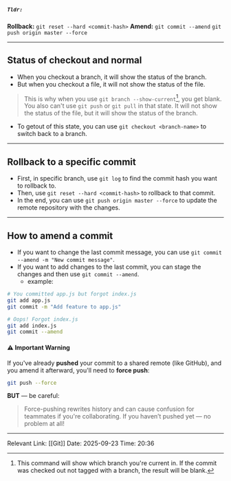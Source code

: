 ##### `Tldr: ` 
**Rollback:** `git reset --hard <commit-hash>`
**Amend:** `git commit --amend`
`git push origin master --force` 

---
## Status of checkout and normal
- When you checkout a branch, it will show the status of the branch.
- But when you checkout a file, it will not show the status of the file.
> This is why when you use `git branch --show-current`[^1], you get blank. You also can't use `git push` or `git pull` in that state.
> It will not show the status of the file, but it will show the status of the branch.
- To getout of this state, you can use `git checkout <branch-name>` to switch back to a branch.

[^1]: This command will show which branch you're current in. If the commit was checked out not tagged with a branch, the result will be blank.

---
## Rollback to a specific commit
- First, in specific branch, use `git log` to find the commit hash you want to rollback to.
- Then, use `git reset --hard <commit-hash>` to rollback to that commit.
- In the end, you can use `git push origin master --force` to update the remote repository with the changes.
---

## How to amend a commit
- If you want to change the last commit message, you can use `git commit --amend -m "New commit message"`.
- If you want to add changes to the last commit, you can stage the changes and then use `git commit --amend`.
    - example:
```bash
# You committed app.js but forgot index.js
git add app.js
git commit -m "Add feature to app.js"

# Oops! Forgot index.js
git add index.js
git commit --amend
```
#### ⚠️ **Important Warning**

If you've already **pushed** your commit to a shared remote (like GitHub), and you amend it afterward, you'll need to **force push**:

```bash
git push --force
```

**BUT** — be careful:
>Force-pushing rewrites history and can cause confusion for teammates if you're collaborating.
>If you haven’t pushed yet — no problem at all!

---
Relevant Link: [[Git]] 
Date: 2025-09-23 
Time: 20:36
